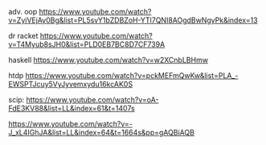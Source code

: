 adv. oop
https://www.youtube.com/watch?v=ZyiVEjAy0Bg&list=PL5svY1bZDBZoH-YTl7QNI8AOgdBwNgyPk&index=13


dr racket
https://www.youtube.com/watch?v=T4Myub8sJH0&list=PLD0EB7BC8D7CF739A


haskell
https://www.youtube.com/watch?v=w2XCnbLBHmw


htdp
https://www.youtube.com/watch?v=pckMEFmQwKw&list=PLA_-EWSPTJcuy5VyJyvemxydu16kcAK0S



scip:
https://www.youtube.com/watch?v=oA-FdE3KV88&list=LL&index=61&t=1407s

https://www.youtube.com/watch?v=-J_xL4IGhJA&list=LL&index=64&t=1664s&pp=gAQBiAQB
